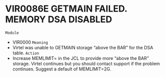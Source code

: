 # VIR0086E GETMAIN FAILED. MEMORY DSA DISABLED
`Module`
- 	VIR0000
`Meaning`
- 	Virtel was unable to GETMAIN storage “above the BAR” for the DSA table.
`Action`
- Increase MEMLIMIT= in the JCL to provide more “above the BAR” storage. Virtel continues but you should contact support if the problem continues. Suggest a default of MEMLIMIT=2G.
